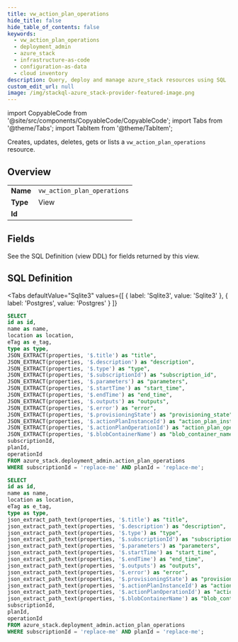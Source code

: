 ```yaml
--- 
title: vw_action_plan_operations
hide_title: false
hide_table_of_contents: false
keywords:
  - vw_action_plan_operations
  - deployment_admin
  - azure_stack
  - infrastructure-as-code
  - configuration-as-data
  - cloud inventory
description: Query, deploy and manage azure_stack resources using SQL
custom_edit_url: null
image: /img/stackql-azure_stack-provider-featured-image.png
---
```


import CopyableCode from '@site/src/components/CopyableCode/CopyableCode';
import Tabs from '@theme/Tabs';
import TabItem from '@theme/TabItem';

Creates, updates, deletes, gets or lists a <code>vw_action_plan_operations</code> resource.

## Overview
<table><tbody>
<tr><td><b>Name</b></td><td><code>vw_action_plan_operations</code></td></tr>
<tr><td><b>Type</b></td><td>View</td></tr>
<tr><td><b>Id</b></td><td><CopyableCode code="azure_stack.deployment_admin.vw_action_plan_operations" /></td></tr>
</tbody></table>

## Fields

See the SQL Definition (view DDL) for fields returned by this view.

## SQL Definition

<Tabs
defaultValue="Sqlite3"
values={[
{ label: 'Sqlite3', value: 'Sqlite3' },
{ label: 'Postgres', value: 'Postgres' }
]}
>
<TabItem value="Sqlite3">

```sql
SELECT
id as id,
name as name,
location as location,
eTag as e_tag,
type as type,
JSON_EXTRACT(properties, '$.title') as "title",
JSON_EXTRACT(properties, '$.description') as "description",
JSON_EXTRACT(properties, '$.type') as "type",
JSON_EXTRACT(properties, '$.subscriptionId') as "subscription_id",
JSON_EXTRACT(properties, '$.parameters') as "parameters",
JSON_EXTRACT(properties, '$.startTime') as "start_time",
JSON_EXTRACT(properties, '$.endTime') as "end_time",
JSON_EXTRACT(properties, '$.outputs') as "outputs",
JSON_EXTRACT(properties, '$.error') as "error",
JSON_EXTRACT(properties, '$.provisioningState') as "provisioning_state",
JSON_EXTRACT(properties, '$.actionPlanInstanceId') as "action_plan_instance_id",
JSON_EXTRACT(properties, '$.actionPlanOperationId') as "action_plan_operation_id",
JSON_EXTRACT(properties, '$.blobContainerName') as "blob_container_name",
subscriptionId,
planId,
operationId
FROM azure_stack.deployment_admin.action_plan_operations
WHERE subscriptionId = 'replace-me' AND planId = 'replace-me';
```

</TabItem>
<TabItem value="Postgres">

```sql
SELECT
id as id,
name as name,
location as location,
eTag as e_tag,
type as type,
json_extract_path_text(properties, '$.title') as "title",
json_extract_path_text(properties, '$.description') as "description",
json_extract_path_text(properties, '$.type') as "type",
json_extract_path_text(properties, '$.subscriptionId') as "subscription_id",
json_extract_path_text(properties, '$.parameters') as "parameters",
json_extract_path_text(properties, '$.startTime') as "start_time",
json_extract_path_text(properties, '$.endTime') as "end_time",
json_extract_path_text(properties, '$.outputs') as "outputs",
json_extract_path_text(properties, '$.error') as "error",
json_extract_path_text(properties, '$.provisioningState') as "provisioning_state",
json_extract_path_text(properties, '$.actionPlanInstanceId') as "action_plan_instance_id",
json_extract_path_text(properties, '$.actionPlanOperationId') as "action_plan_operation_id",
json_extract_path_text(properties, '$.blobContainerName') as "blob_container_name",
subscriptionId,
planId,
operationId
FROM azure_stack.deployment_admin.action_plan_operations
WHERE subscriptionId = 'replace-me' AND planId = 'replace-me';
```

</TabItem>
</Tabs>
